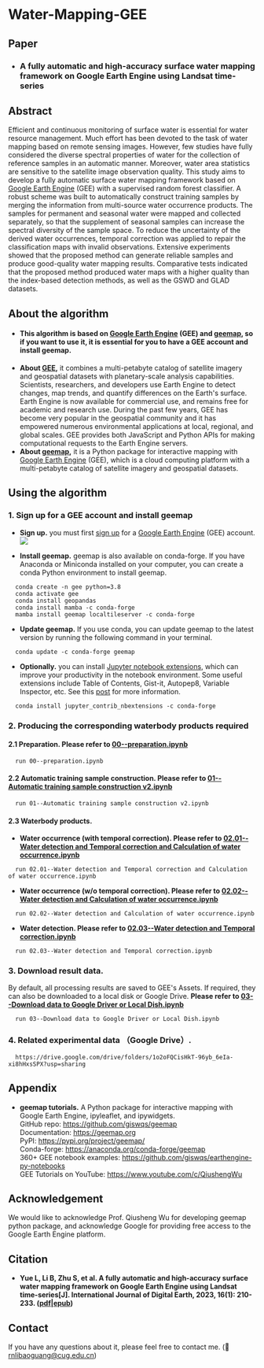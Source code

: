 # Water-Mapping-GEE
## Paper
* ### A fully automatic and high-accuracy surface water mapping framework on Google Earth Engine using Landsat time-series

## Abstract
Efficient and continuous monitoring of surface water is essential for water resource management. Much effort has been devoted to the task of water mapping based on remote sensing images. However, few studies have fully considered the diverse spectral properties of water for the collection of reference samples in an automatic manner. Moreover, water area statistics are sensitive to the satellite image observation quality. This study aims to develop a fully automatic surface water mapping framework based on [Google Earth Engine](https://earthengine.google.com/) (GEE) with a supervised random forest classifier. A robust scheme was built to automatically construct training samples by merging the information from multi-source water occurrence products. The samples for permanent and seasonal water were mapped and collected separately, so that the supplement of seasonal samples can increase the spectral diversity of the sample space. To reduce the uncertainty of the derived water occurrences, temporal correction was applied to repair the classification maps with invalid observations. Extensive experiments showed that the proposed method can generate reliable samples and produce good-quality water mapping results. Comparative tests indicated that the proposed method produced water maps with a higher quality than the index-based detection methods, as well as the GSWD and GLAD datasets.

## About the algorithm
* #### This algorithm is based on [Google Earth Engine](https://earthengine.google.com/) (GEE) and [geemap](https://geemap.org/), so if you want to use it, it is essential for you to have a GEE account and install geemap.
* **About [GEE](https://earthengine.google.com/),** it combines a multi-petabyte catalog of satellite imagery and geospatial datasets with planetary-scale analysis capabilities. Scientists, researchers, and developers use Earth Engine to detect changes, map trends, and quantify differences on the Earth's surface. Earth Engine is now available for commercial use, and remains free for academic and research use. During the past few years, GEE has become very popular in the geospatial community and it has empowered numerous environmental applications at local, regional, and global scales. GEE provides both JavaScript and Python APIs for making computational requests to the Earth Engine servers.
* **About [geemap](https://geemap.org/),** it is a Python package for interactive mapping with [Google Earth Engine](https://earthengine.google.com/) (GEE), which is a cloud computing platform with a multi-petabyte catalog of satellite imagery and geospatial datasets.


## Using the algorithm

### 1. Sign up for a GEE account and install geemap

* **Sign up.** you must first [sign up](https://earthengine.google.com/signup/) for a [Google Earth Engine](https://earthengine.google.com/) (GEE) account.
[![](https://i.imgur.com/ng0FzUT.png)](https://earthengine.google.com)

* **Install geemap.** geemap is also available on conda-forge. If you have Anaconda or Miniconda installed on your computer, you can create a conda Python environment to install geemap.
```
  conda create -n gee python=3.8
  conda activate gee
  conda install geopandas
  conda install mamba -c conda-forge
  mamba install geemap localtileserver -c conda-forge
```

* **Update geemap.** If you use conda, you can update geemap to the latest version by running the following command in your terminal.
```
  conda update -c conda-forge geemap
```

* **Optionally.** you can install [Jupyter notebook extensions](https://github.com/ipython-contrib/jupyter_contrib_nbextensions), which can improve your productivity in the notebook environment. Some useful extensions include Table of Contents, Gist-it, Autopep8, Variable Inspector, etc. See this [post](https://towardsdatascience.com/jupyter-notebook-extensions-517fa69d2231) for more information.       
```
  conda install jupyter_contrib_nbextensions -c conda-forge
```

### 2. Producing the corresponding waterbody products required

#### 2.1 Preparation. Please refer to [00--preparation.ipynb](/code/00--preparation.ipynb)
```
  run 00--preparation.ipynb
```
#### 2.2 Automatic training sample construction. Please refer to [01--Automatic training sample construction v2.ipynb](/code/01--Automatic&#32;training&#32;sample&#32;construction&#32;v2.ipynb)
```
  run 01--Automatic training sample construction v2.ipynb
```
#### 2.3 Waterbody products.
* **Water occurrence (with temporal correction). Please refer to [02.01--Water detection and Temporal correction and Calculation of water occurrence.ipynb](/code/02.01--Water&#32;detection&#32;and&#32;Temporal&#32;correction&#32;and&#32;Calculation&#32;of&#32;water&#32;occurrence.ipynb)**
```
  run 02.01--Water detection and Temporal correction and Calculation of water occurrence.ipynb
```
* **Water occurrence (w/o temporal correction). Please refer to [02.02--Water detection and Calculation of water occurrence.ipynb](/code/02.02--Water&#32;detection&#32;and&#32;Calculation&#32;of&#32;water&#32;occurrence.ipynb)**
```
  run 02.02--Water detection and Calculation of water occurrence.ipynb
```
* **Water detection. Please refer to [02.03--Water detection and Temporal correction.ipynb](/code/02.03--Water&#32;detection&#32;and&#32;Temporal&#32;correction.ipynb)**
```
  run 02.03--Water detection and Temporal correction.ipynb
```
### 3. Download result data.
By default, all processing results are saved to GEE's Assets. If required, they can also be downloaded to a local disk or Google Drive. **Please refer to [03--Download data to Google Driver or Local Dish.ipynb](/code/03--Download&#32;data&#32;to&#32;Google&#32;Driver&#32;or&#32;Local&#32;Dish.ipynb)**
```
  run 03--Download data to Google Driver or Local Dish.ipynb
```

### 4. Related experimental data （Google Drive）.
```
  https://drive.google.com/drive/folders/1o2oFQCisHkT-96yb_6eIa-xi8hHxsSPX?usp=sharing
```

## Appendix
* **geemap tutorials.** A Python package for interactive mapping with Google Earth Engine, ipyleaflet, and ipywidgets.  
  GitHub repo: https://github.com/giswqs/geemap  
  Documentation: https://geemap.org  
  PyPI: https://pypi.org/project/geemap/  
  Conda-forge: https://anaconda.org/conda-forge/geemap  
  360+ GEE notebook examples: https://github.com/giswqs/earthengine-py-notebooks  
  GEE Tutorials on YouTube: https://www.youtube.com/c/QiushengWu  

## Acknowledgement
We would like to acknowledge Prof. Qiusheng Wu for developing geemap python package, and acknowledge Google for providing free access to the Google Earth Engine platform.

## Citation
* **Yue L, Li B, Zhu S, et al. A fully automatic and high-accuracy surface water mapping framework on Google Earth Engine using Landsat time-series[J]. International Journal of Digital Earth, 2023, 16(1): 210-233. ([pdf](https://www.tandfonline.com/doi/epdf/10.1080/17538947.2023.2166606?needAccess=true&role=button)|[epub](https://www.tandfonline.com/doi/epub/10.1080/17538947.2023.2166606))**

## Contact
If you have any questions about it, please feel free to contact me. (:email: rnlibaoguang@cug.edu.cn)
